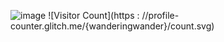 ![image](https://github.com/user-attachments/assets/c787bdad-857f-4dab-9250-c647f66fa9a2)
![Visitor Count](https : //profile-counter.glitch.me/{wanderingwander}/count.svg)

